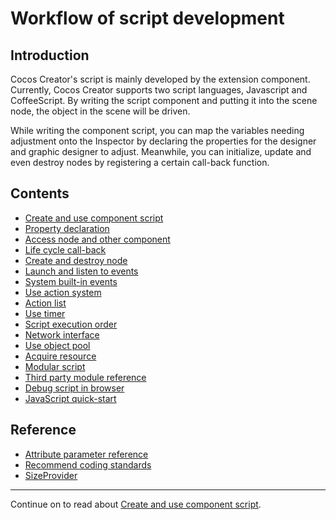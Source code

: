 # Workflow of script development

## Introduction

Cocos Creator's script is mainly developed by the extension component. Currently, Cocos Creator supports two script languages, Javascript
and CoffeeScript. By writing the script component and putting it into the scene node, the object in the scene will be driven.

While writing the component script, you can map the variables needing adjustment onto the Inspector by declaring the properties for the designer and graphic designer to adjust.
Meanwhile, you can initialize, update and even destroy nodes by registering a certain call-back function.

## Contents

- [Create and use component script](use-component.md)
- [Property declaration](properties.md)
- [Access node and other component](access-node-component.md)
- [Life cycle call-back](life-cycle-callbacks.md)
- [Create and destroy node](create-destroy.md)
- [Launch and listen to events](events.md)
- [System built-in events](internal-events.md)
- [Use action system](actions.md)
- [Action list](action-list.md)
- [Use timer](scheduler.md)
- [Script execution order](execution-order.md)
- [Network interface](network.md)
- [Use object pool](pooling.md)
- [Acquire resource](load-assets.md)
- [Modular script](modular-script.md)
- [Third party module reference](third-party-module.md)
- [Debug script in browser](web-debug-scripts.md)
- [JavaScript quick-start](javascript-primer.md)

## Reference

- [Attribute parameter reference](reference/attributes.md)
- [Recommend coding standards](reference/coding-standards.md)
- [SizeProvider](reference/size-provider.md)


<hr>

Continue on to read about [Create and use component script](use-component.md).
